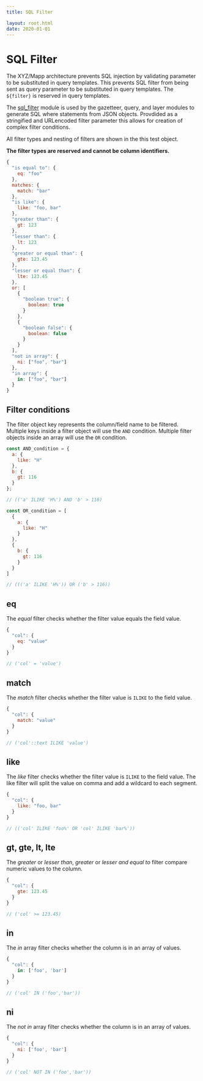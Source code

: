 ```yaml
---
title: SQL Filter

layout: root.html
date: 2020-01-01
---
```


# SQL Filter

The XYZ/Mapp architecture prevents SQL injection by validating parameter to be substituted in query templates. This prevents SQL filter from being sent as query parameter to be substituted in query templates. The `${filter}` is reserved in query templates.

The [sql_filter](https://github.com/GEOLYTIX/xyz/blob/development/mod/layer/sql_filter.js) module is used by the gazetteer, query, and layer modules to generate SQL where statements from JSON objects. Provdided as a stringified and URLencoded filter parameter this allows for creation of complex filter conditions.

All filter types and nesting of filters are shown in the this test object.

**The filter types are reserved and cannot be column identifiers.**

```javascript
{
  "is equal to": {
    eq: "foo"
  },
  matches: {
    match: "bar"
  },
  "is like": {
    like: "foo, bar"
  },
  "greater than": {
    gt: 123
  },
  "lesser than": {
    lt: 123
  },
  "greater or equal than": {
    gte: 123.45
  },
  "lesser or equal than": {
    lte: 123.45
  },
  or: [
    {
      "boolean true": {
        boolean: true
      }
    },
    {
      "boolean false": {
        boolean: false
      }
    }
  ],
  "not in array": {
    ni: ["foo", "bar"]
  },
  "in array": {
    in: ["foo", "bar"]
  }
}
```

## Filter conditions

The filter object key represents the column/field name to be filtered. Multiple keys inside a filter object will use the `AND` condition. Multiple filter objects inside an array will use the `OR` condition.

```javascript
const AND_condition = {
  a: {
    like: "H"
  },
  b: {
    gt: 116
  }
};

// (('a' ILIKE 'H%') AND 'b' > 116)

const OR_condition = [
  {
    a: {
      like: "H"
    }
  },
  {
    b: {
      gt: 116
    }
  }
]

// ((('a' ILIKE 'H%')) OR ('b' > 116))
```

## eq

The *equal* filter checks whether the filter value equals the field value.

```javascript
{
  "col": {
    eq: "value"
  }
}

// ('col' = 'value')
```

## match

The *match* filter checks whether the filter value is `ILIKE` to the field value.

```javascript
{
  "col": {
    match: "value"
  }
}

// ('col'::text ILIKE 'value')
```

## like

The *like* filter checks whether the filter value is `ILIKE` to the field value. The like filter will split the value on comma and add a wildcard to each segment.

```javascript
{
  "col": {
    like: "foo, bar"
  }
}

// (('col' ILIKE 'foo%' OR 'col' ILIKE 'bar%'))
```

## gt, gte, lt, lte

The *greater* or *lesser than*, *greater* or *lesser and equal to* filter compare numeric values to the column.

```javascript
{
  "col": {
    gte: 123.45
  }
}

// ('col' >= 123.45)
```

## in

The *in* array filter checks whether the column is in an array of values.

```javascript
{
  "col": {
    in: ['foo', 'bar']
  }
}

// ('col' IN ('foo','bar'))
```

## ni

The *not in* array filter checks whether the column is in an array of values.

```javascript
{
  "col": {
    ni: ['foo', 'bar']
  }
}

// ('col' NOT IN ('foo','bar'))
```